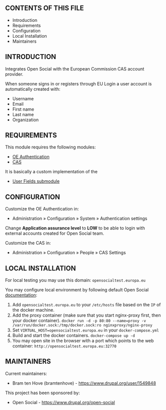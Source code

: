 CONTENTS OF THIS FILE
---------------------

* Introduction
* Requirements
* Configuration
* Local Installation
* Maintainers

INTRODUCTION
------------

Integrates Open Social with the European Commission CAS account provider.

When someone signs in or registers through EU Login a user account is
automatically created with:

* Username
* Email
* First name
* Last name
* Organization

REQUIREMENTS
------------

This module requires the following modules:

* [OE Authentication](https://github.com/openeuropa/oe_authentication)
* [CAS](https://www.drupal.org/project/cas)

It is basically a custom implementation of the

* [User Fields submodule](https://github.com/openeuropa/oe_authentication/tree/master/modules/oe_authentication_user_fields)

CONFIGURATION
-------------

Customize the OE Authentication in:

* Administration » Configuration » System » Authentication settings

Change **Application assurance level** to **LOW** to be able to login with
external accounts created for Open Social team.

Customize the CAS in:

* Administration » Configuration » People » CAS Settings

LOCAL INSTALLATION
-------------

For local testing you may use this domain: `opensocialtest.europa.eu`

You may configure local environment by following default Open Social [documentation](https://www.drupal.org/docs/drupal-distributions/open-social/installing-open-social#s-122-install-open-social-containers-and-site):

1. Add `opensocialtest.europa.eu` to your `/etc/hosts` file based on the `IP`
   of the docker machine.
2. Add the proxy container (make sure that you start nginx-proxy first, then
   your docker container).
`docker run -d -p 80:80 --name=proxy -v /var/run/docker.sock:/tmp/docker.sock:ro
nginxproxy/nginx-proxy`
3. Set `VIRTUAL_HOST=opensocialtest.europa.eu` in your `docker-compose.yml`
4. Build and start the docker containers. 
   `docker-compose up -d`
5. You may open site in the browser with a port which points to the web
   container: `http://opensocialtest.europa.eu:32770`

MAINTAINERS
-----------

Current maintainers:

* Bram ten Hove (bramtenhove) - https://www.drupal.org/user/1549848

This project has been sponsored by:

* Open Social - https://www.drupal.org/open-social
